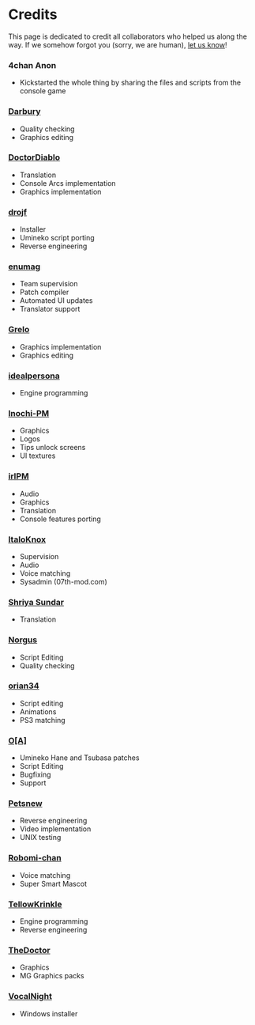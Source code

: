 # Credits

This page is dedicated to credit all collaborators who helped us along the way. If we somehow forgot you (sorry, we are human), [let us know](https://github.com/07th-mod/wiki/issues)!

### 4chan Anon

* Kickstarted the whole thing by sharing the files and scripts from the console game

### [Darbury](https://github.com/Darbury)

* Quality checking
* Graphics editing

### [DoctorDiablo](https://github.com/DoctorDiablo)

* Translation
* Console Arcs implementation
* Graphics implementation

### [drojf](https://www.drojf.com)

* Installer
* Umineko script porting
* Reverse engineering

### [enumag](https://github.com/enumag)

* Team supervision
* Patch compiler
* Automated UI updates
* Translator support

### [Grelo](https://github.com/Grelo)

* Graphics implementation
* Graphics editing

### [idealpersona](https://github.com/idealpersona)

* Engine programming

### [Inochi-PM](https://twitter.com/InochiPM)

* Graphics
* Logos
* Tips unlock screens
* UI textures

### [irlPM](https://github.com/irlPM)

* Audio
* Graphics
* Translation
* Console features porting

### [ItaloKnox](https://italoknox.github.io/site/)

* Supervision
* Audio
* Voice matching
* Sysadmin (07th-mod.com)

### [Shriya Sundar](https://www.youtube.com/channel/UCISQ1SA3YWOUtXjwxU146RA)

* Translation

### [Norgus](https://github.com/Norgus)

* Script Editing
* Quality checking

### [orian34](https://github.com/orian34)

* Script editing
* Animations
* PS3 matching

### [O\[A\]](https://github.com/ooa113y)

* Umineko Hane and Tsubasa patches
* Script Editing
* Bugfixing
* Support

### [Petsnew](https://github.com/Petsnew)

* Reverse engineering 
* Video implementation
* UNIX testing

### [Robomi-chan](https://github.com/07th-mod/robomi-chan)

* Voice matching
* Super Smart Mascot

### [TellowKrinkle](https://github.com/tellowkrinkle/)

* Engine programming
* Reverse engineering

### [TheDoctor](https://github.com/jwgrlrrajn)

* Graphics
* MG Graphics packs

### [VocalNight](https://github.com/VocalNight)

* Windows installer

